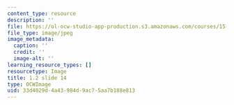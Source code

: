 ```yaml
---
content_type: resource
description: ''
file: https://ol-ocw-studio-app-production.s3.amazonaws.com/courses/15-s21-nuts-and-bolts-of-business-plans-january-iap-2014/33d4029d4a43984d9ac75aa7b188e813_1.2_slide_14.jpg
file_type: image/jpeg
image_metadata:
  caption: ''
  credit: ''
  image-alt: ''
learning_resource_types: []
resourcetype: Image
title: 1.2 slide 14
type: OCWImage
uid: 33d4029d-4a43-984d-9ac7-5aa7b188e813
---
```

